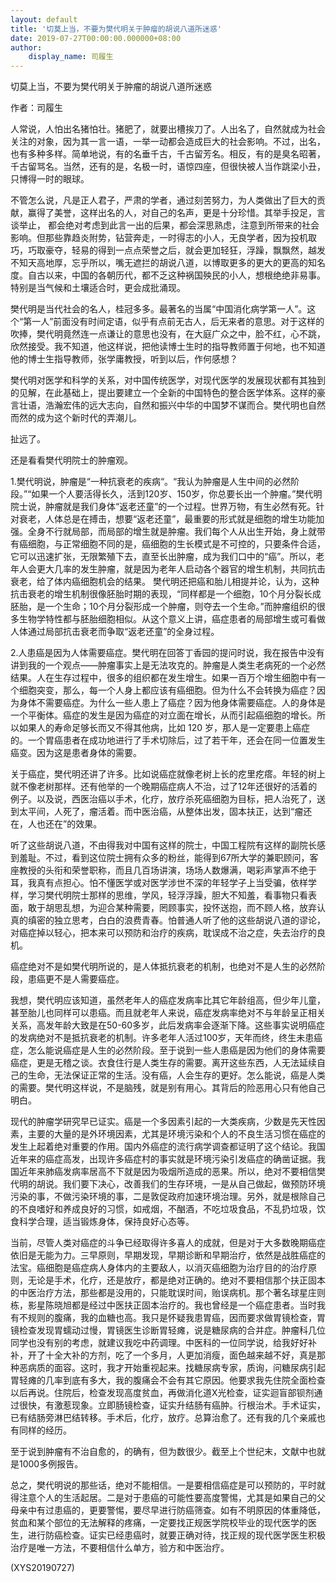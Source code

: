 ```yaml
---
layout: default
title: '切莫上当，不要为樊代明关于肿瘤的胡说八道所迷惑'
date: 2019-07-27T00:00:00.000000+08:00
author:
    display_name: 司履生
---
```


切莫上当，不要为樊代明关于肿瘤的胡说八道所迷惑

作者：司履生

人常说，人怕出名猪怕壮。猪肥了，就要出槽挨刀了。人出名了，自然就成为社会关注的对象，因为其一言一语，一举一动都会造成巨大的社会影响。不过，出名，也有多种多样。简单地说，有的名垂千古，千古留芳名。相反，有的是臭名昭著，千古留骂名。当然，还有的是，名极一时，语惊四座，但很快被人当作跳梁小丑，只博得一时的眼球。

不管怎么说，凡是正人君子，严肃的学者，通过刻苦努力，为人类做出了巨大的贡献，赢得了美誉，这样出名的人，对自己的名声，更是十分珍惜。其举手投足，言谈举止， 都会绝对考虑到此言一出的后果，都会深思熟虑，注意到所带来的社会影响。但那些靠趋炎附势，钻营奔走，一时得志的小人，无良学者，因为投机取巧，巧取豪夺，轻易的得到一点点荣誉之后，就会更加轻狂，浮躁，飘飘然，越发不知天高地厚，忘乎所以，嘴无遮拦的胡说八道，以博取更多的更大的更高的知名度。自古以来，中国的各朝历代，都不乏这种祸国殃民的小人，想根绝绝非易事。特别是当气候和土壤适合时，更会成批涌现。

樊代明是当代社会的名人，桂冠多多。最著名的当属“中国消化病学第一人”。这个“第一人”前面没有时间定语，似乎有点前无古人，后无来者的意思。对于这样的吹捧，樊代明竟然连一点谦让的意思也没有，在大庭广众之中，脸不红，心不跳，欣然接受。我不知道，他这样说，把他读博士生时的指导教师置于何地，也不知道他的博士生指导教师，张学庸教授，听到以后，作何感想？

樊代明对医学和科学的关系，对中国传统医学，对现代医学的发展现状都有其独到的见解，在此基础上，提出要建立一个全新的中国特色的整合医学体系。这样的豪言壮语，浩瀚宏伟的远大志向，自然和振兴中华的中国梦不谋而合。樊代明也自然而然的成为这个新时代的弄潮儿。

扯远了。

还是看看樊代明院士的肿瘤观。

1.樊代明说，肿瘤是“一种抗衰老的疾病“。“我认为肿瘤是人生中间的必然阶段。”“如果一个人要活得长久，活到120岁、150岁，你总要长出一个肿瘤。”樊代明院士说，肿瘤就是我们身体“返老还童”的一个过程。世界万物，有生必然有死。针对衰老，人体总是在搏击，想要“返老还童”，最重要的形式就是细胞的增生功能加强。全身不行就局部，而局部的增生就是肿瘤。我们每个人从出生开始，身上就带有癌细胞，与正常细胞不同的是，癌细胞的生长模式是不可控的，只要条件合适，它可以迅速扩张，无限繁殖下去，直至长出肿瘤，成为我们口中的“癌”。所以，老年人会更大几率的发生肿瘤，就是因为老年人启动各个器官的增生机制，共同抗击衰老，给了体内癌细胞机会的结果。 樊代明还把癌和胎儿相提并论，认为，这种抗击衰老的增生机制很像胚胎时期的表现，“同样都是一个细胞，10个月分裂长成胚胎，是一个生命；10个月分裂形成一个肿瘤，则夺去一个生命。”而肿瘤组织的很多生物学特性都与胚胎细胞相似。从这个意义上讲，癌症患者的局部增生或可看做人体通过局部抗击衰老而争取“返老还童”的全身过程。

2.人患癌是因为人体需要癌症。樊代明在回答丁香园的提问时说，我在报告中没有讲到我的一个观点——肿瘤事实上是无法攻克的。肿瘤是人类生老病死的一个必然结果。人在生存过程中，很多的组织都在发生增生。如果一百万个增生细胞中有一个细胞突变，那么，每一个人身上都应该有癌细胞。但为什么不会转换为癌症？因为身体不需要癌症。为什么一些人患上了癌症？因为他身体需要癌症。人的身体是一个平衡体。癌症的发生是因为癌症的对立面在增长，从而引起癌细胞的增长。所以如果人的寿命足够长而又不得其他病，比如 120 岁，那人是一定要患上癌症的。一个胃癌患者在成功地进行了手术切除后，过了若干年，还会在同一位置发生癌变。因为这是患者身体的需要。

关于癌症，樊代明还讲了许多。比如说癌症就像老树上长的疙里疙瘩。年轻的树上就不像老树那样。还有他举的一个晚期癌症病人不治，过了12年还很好的活着的例子。以及说，西医治癌以手术，化疗，放疗杀死癌细胞为目标，把人治死了，送到太平间，人死了，瘤活着。而中医治癌，从整体出发，固本扶正，达到“瘤还在，人也还在”的效果。

听了这些胡说八道，不由得我对中国有这样的院士，中国工程院有这样的副院长感到羞耻。不过，看到这位院士拥有众多的粉丝，能得到67所大学的兼职顾问，客座教授的头衔和荣誉职称，而且几百场讲演，场场人数爆满，喝彩声掌声不绝于耳，我真有点担心。怕不懂医学或对医学涉世不深的年轻学子上当受骗，依样学样，学习樊代明院士那样的思维，学风，轻浮浮躁，胆大不知羞，看事物只看表面，敢于胡思乱想，为迎合某种需要，罔顾事实，投怀送抱，而不顾人格，放弃认真的缜密的独立思考，白白的浪费青春。怕普通人听了他的这些胡说八道的谬论，对癌症掉以轻心，把本来可以预防和治疗的疾病，耽误成不治之症，失去治疗的良机。

癌症绝对不是如樊代明所说的，是人体抵抗衰老的机制，也绝对不是人生的必然阶段，患癌更不是人需要癌症。

我想，樊代明应该知道，虽然老年人的癌症发病率比其它年龄组高，但少年儿童，甚至胎儿也同样可以患癌。而且就老年人来说，癌症发病率绝对不与年龄呈正相关关系，高发年龄大致是在50-60多岁，此后发病率会逐渐下降。这些事实说明癌症的发病绝对不是抵抗衰老的机制。许多老年人活过100岁，天年而终，终生未患癌症，怎么能说癌症是人生的必然阶段。至于说到一些人患癌是因为他们的身体需要癌症，更是无稽之谈。衣食住行是人类生存的需要。离开这些东西，人无法延续自己的生命，无法保证正常的生活。没有癌，人会生存的更好。怎么能说，癌是人类的需要。樊代明这样说，不是脑残，就是别有用心。其背后的险恶用心只有他自己明白。

现代的肿瘤学研究早已证实。癌是一个多因素引起的一大类疾病，少数是先天性因素，主要的大量的是外环境因素，尤其是环境污染和个人的不良生活习惯在癌症的发生上起着绝对重要的作用。国内外癌症的流行病学调查都证明了这个结论。我国近年来的癌症高发，出现许多癌症村的事实就是环境污染引发癌症的确凿证据。我国近年来肺癌发病率居高不下就是因为吸烟所造成的恶果。所以，绝对不要相信樊代明的胡说。我们要下决心，改善我们的生存环境，一是从自己做起，做预防环境污染的事，不做污染环境的事，二是敦促政府加速环境治理。另外，就是根除自己的不良嗜好和养成良好的习惯，如戒烟，不酗酒，不吃垃圾食品，不乱扔垃圾，饮食科学合理，适当锻炼身体，保持良好心态等。

当前，尽管人类对癌症的斗争已经取得许多喜人的成就，但是对于大多数晚期癌症依旧是无能为力。三早原则，早期发现，早期诊断和早期治疗，依然是战胜癌症的法宝。癌细胞是癌症病人身体内的主要敌人，以消灭癌细胞为治疗目的的治疗原则，无论是手术，化疗，还是放疗，都是绝对正确的。绝对不要相信那个扶正固本的中医治疗方法，那些都是没用的，只能耽误时间，贻误病机。那个著名球星庄则栋，影星陈晓旭都是经过中医扶正固本治疗的。我也曾经是一个癌症患者。当时我有不规则的腹痛，我的血糖也高。我只是怀疑我患胃癌，因而要求做胃镜检查，胃镜检查发现胃蠕动过慢，胃镜医生诊断胃轻瘫，说是糖尿病的合并症。肿瘤科几位同学也没有别的考虑，就建议我吃中药调理。中医科的一位同学说，给我好好补补，开了十全大补的方剂，吃了一个多月，人更加消瘦，面色越来越不好，真是那种恶病质的面容。这时，我才开始重视起来。找糖尿病专家，质询，问糖尿病引起胃轻瘫的几率到底有多大，我的腹痛会不会有其它原因。他要求我先住院全面检查以后再说。住院后，检查发现高度贫血，再做消化道X光检查，证实迴盲部钡剂通过很快，有激惹现象。立即肠镜检查，证实升结肠有癌肿。行根治术。手术证实，已有结肠旁淋巴结转移。手术后，化疗，放疗。总算治愈了。还有我的几个亲戚也有同样的经历。

至于说到肿瘤有不治自愈的，的确有，但为数很少。截至上个世纪末，文献中也就是1000多例报告。

总之，樊代明说的那些话，绝对不能相信。一是要相信癌症是可以预防的，平时就得注意个人的生活起居。二是对于患癌的可能性要高度警惕，尤其是如果自己的父母亲中有过患癌的，更要警惕，要尽早进行防癌筛查。如有不明原因的体重降低，贫血和某个部位的无法解释的疼痛，一定要找正规医学院校毕业的现代医学的医生，进行防癌检查。证实已经患癌时，就要正确对待，找正规的现代医学医生积极治疗是唯一方法，不要相信什么单方，验方和中医治疗。

(XYS20190727)

